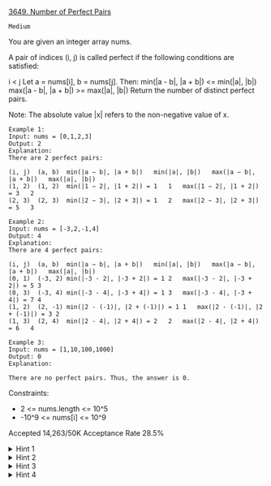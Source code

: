 [3649. Number of Perfect Pairs](https://leetcode.com/problems/number-of-perfect-pairs/)

`Medium`

You are given an integer array nums.

A pair of indices (i, j) is called perfect if the following conditions are satisfied:

i < j
Let a = nums[i], b = nums[j]. Then:
min(|a - b|, |a + b|) <= min(|a|, |b|)
max(|a - b|, |a + b|) >= max(|a|, |b|)
Return the number of distinct perfect pairs.

Note: The absolute value |x| refers to the non-negative value of x.

```
Example 1:
Input: nums = [0,1,2,3]
Output: 2
Explanation:
There are 2 perfect pairs:

(i, j)	(a, b)	min(|a − b|, |a + b|)	min(|a|, |b|)	max(|a − b|, |a + b|)	max(|a|, |b|)
(1, 2)	(1, 2)	min(|1 − 2|, |1 + 2|) = 1	1	max(|1 − 2|, |1 + 2|) = 3	2
(2, 3)	(2, 3)	min(|2 − 3|, |2 + 3|) = 1	2	max(|2 − 3|, |2 + 3|) = 5	3

Example 2:
Input: nums = [-3,2,-1,4]
Output: 4
Explanation:
There are 4 perfect pairs:

(i, j)	(a, b)	min(|a − b|, |a + b|)	min(|a|, |b|)	max(|a − b|, |a + b|)	max(|a|, |b|)
(0, 1)	(-3, 2)	min(|-3 - 2|, |-3 + 2|) = 1	2	max(|-3 - 2|, |-3 + 2|) = 5	3
(0, 3)	(-3, 4)	min(|-3 - 4|, |-3 + 4|) = 1	3	max(|-3 - 4|, |-3 + 4|) = 7	4
(1, 2)	(2, -1)	min(|2 - (-1)|, |2 + (-1)|) = 1	1	max(|2 - (-1)|, |2 + (-1)|) = 3	2
(1, 3)	(2, 4)	min(|2 - 4|, |2 + 4|) = 2	2	max(|2 - 4|, |2 + 4|) = 6	4

Example 3:
Input: nums = [1,10,100,1000]
Output: 0
Explanation:

There are no perfect pairs. Thus, the answer is 0.
```

Constraints:

- 2 <= nums.length <= 10^5
- -10^9 <= nums[i] <= 10^9

Accepted
14,263/50K
Acceptance Rate
28.5%

<details>
<summary>Hint 1</summary>

For any pair (a, b), let x = |a| and y = |b| and assume x <= y; the two conditions simplify to y <= 2*x.

</details>
<details>
<summary>Hint 2</summary>

Sort the array by absolute value.

</details>
<details>
<summary>Hint 3</summary>

Maintain two pointers i and j (starting at 0 and 1): for each i, advance j while abs(nums[j]) <= 2*abs(nums[i]).

</details>
<details>
<summary>Hint 4</summary>

For each i, add j - i - 1 to your answer.

</details>
